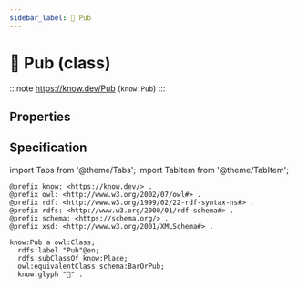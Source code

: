 ```yaml
---
sidebar_label: 🍺 Pub
---
```


# 🍺 Pub (class)

:::note
https://know.dev/Pub
(`know:Pub`)
:::

## Properties

## Specification

import Tabs from '@theme/Tabs';
import TabItem from '@theme/TabItem';

<Tabs>
<TabItem value="turtle" label="Turtle">

```turtle
@prefix know: <https://know.dev/> .
@prefix owl: <http://www.w3.org/2002/07/owl#> .
@prefix rdf: <http://www.w3.org/1999/02/22-rdf-syntax-ns#> .
@prefix rdfs: <http://www.w3.org/2000/01/rdf-schema#> .
@prefix schema: <https://schema.org/> .
@prefix xsd: <http://www.w3.org/2001/XMLSchema#> .

know:Pub a owl:Class;
  rdfs:label "Pub"@en;
  rdfs:subClassOf know:Place;
  owl:equivalentClass schema:BarOrPub;
  know:glyph "🍺" .

```

</TabItem>
</Tabs>

[`Pub`]: /Pub
